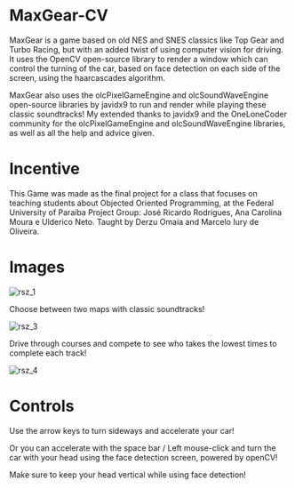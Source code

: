 # MaxGear-CV
MaxGear is a game based on old NES and SNES classics like Top Gear and Turbo Racing, but with an added twist of using computer vision for driving.
It uses the OpenCV open-source library to render a window which can control the turning of the car, based on face detection on each side of the screen, using the haarcascades algorithm.

MaxGear also uses the olcPixelGameEngine and olcSoundWaveEngine open-source libraries by javidx9 to run and render while playing these classic soundtracks!
My extended thanks to javidx9 and the OneLoneCoder community for the olcPixelGameEngine and olcSoundWaveEngine libraries, as well as all the help and advice given.

# Incentive
This Game was made as the final project for a class that focuses on teaching students about Objected Oriented Programming, at the Federal University of Paraíba
Project Group: José Ricardo Rodrigues, Ana Carolina Moura e Ulderico Neto.
Taught by Derzu Omaia and Marcelo Iury de Oliveira.

# Images
![rsz_1](https://github.com/jrrlucenafilho/MaxGear-CV/assets/95702820/5544ea0b-f6dd-4a48-b54a-5cae269ed691)

Choose between two maps with classic soundtracks!

![rsz_3](https://github.com/jrrlucenafilho/MaxGear-CV/assets/95702820/507fdb07-d0ca-4436-a2eb-c424cf3d05f7)

Drive through courses and compete to see who takes the lowest times to complete each track!

![rsz_4](https://github.com/jrrlucenafilho/MaxGear-CV/assets/95702820/39c2109d-459c-4ed7-9e61-a96da40bcfdd)

# Controls
Use the arrow keys to turn sideways and accelerate your car!

Or you can accelerate with the space bar / Left mouse-click and turn the car with your head using the face detection screen, powered by openCV!

Make sure to keep your head vertical while using face detection!
